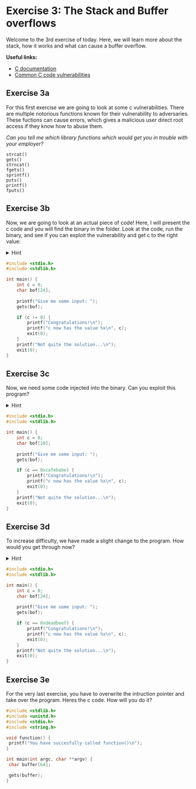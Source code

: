 # Exercise 3: The Stack and Buffer overflows 
Welcome to the 3rd exercise of today. Here, we will learn more about the stack, how it works and what can cause a buffer overflow.

<b>Useful links:</b>
* [C documentation](https://devdocs.io/c/)
* [Common C code vulnerabilities](https://int0x33.medium.com/day-49-common-c-code-vulnerabilities-and-mitigations-7eded437ca4a)


## Exercise 3a
For this first exercise we are going to look at some c vulnerabilities. There are multiple notorious functions known for their vulnerability to adversaries. These fuctions can cause errors, which gives a malicious user direct root access if they know how to abuse them.

*Can you tell me which library functions which would get you in trouble with your employer?*

```
strcat() 
gets()
strncat()
fgets() 
sprintf()
puts()
printf() 
fputs() 
```

## Exercise 3b
Now, we are going to look at an actual piece of code! Here, I will present the c code and you will find the binary in the folder. Look at the code, run the binary, and see if you can exploit the vulnerability and get c to the right value:

<details>
<summary>Hint</summary>
<i>Hint: To run the binary, open the terminal and write `./Bof1` </i>
</details>

```c 
#include <stdio.h>
#include <stdlib.h>

int main() {
    int c = 0;
    char bof[24];
    
    printf("Give me some input: ");
    gets(bof);

    if (c != 0) {
        printf("Congratulations!\n");
        printf("c now has the value %x\n", c);
        exit(0);
    }
    printf("Not quite the solution...\n");
    exit(0);
}
```

## Exercise 3c
Now, we need some code injected into the binary. Can you exploit this program?
<details>
<summary>Hint</summary>
<i>Hint: Be very aware of endianness. </i>
</details>

```c 
#include <stdio.h>
#include <stdlib.h>

int main() {
    int c = 0;
    char bof[10];
    
    printf("Give me some input: ");
    gets(bof);

    if (c == 0xcafebabe) {
        printf("Congratulations!\n");
        printf("c now has the value %x\n", c);
        exit(0);
    }
    printf("Not quite the solution...\n");
    exit(0);
}
```

## Exercise 3d
To increase difficulty, we have made a slight change to the program. How would you get through now?
<details>
<summary>Hint</summary>
<i>Hint: Think about padding, you need to use gdb for this one. </i>
</details>

```c
#include <stdio.h>
#include <stdlib.h>

int main() {
    int c = 0;
    char bof[24];
    
    printf("Give me some input: ");
    gets(bof);

    if (c == 0xdeadbeef) {
        printf("Congratulations!\n");
        printf("c now has the value %x\n", c);
        exit(0);
    }
    printf("Not quite the solution...\n");
    exit(0);
}
```

## Exercise 3e
For the very last exercise, you have to overwrite the intruction pointer and take over the program. Heres the c code. How will you do it?

```c
#include <stdlib.h>
#include <unistd.h>
#include <stdio.h>
#include <string.h>

void function() {
 printf("You have succesfully called function()\n");
}

int main(int argc, char **argv) {
 char buffer[64];

 gets(buffer);
}
```